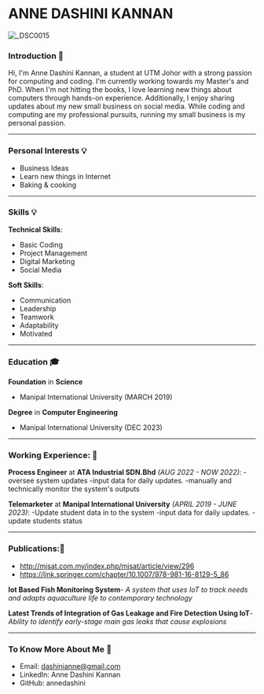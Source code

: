 # **ANNE DASHINI KANNAN** 

![_DSC0015](https://github.com/user-attachments/assets/1e0ed151-6247-4854-a1a4-2a3c8a8959a2)


### **Introduction** 👋
Hi, I'm Anne Dashini Kannan, a student at UTM Johor with a strong passion for computing and coding. I'm currently working towards my Master's and PhD. When I'm not hitting the books, I love learning new things about computers through hands-on experience. Additionally, I enjoy sharing updates about my new small business on social media. While coding and computing are my professional pursuits, running my small business is my personal passion.


---
### Personal Interests 💡
- Business Ideas
- Learn new things in Internet
- Baking & cooking

---

### Skills 💡
**Technical Skills**:
- Basic Coding
- Project Management
- Digital Marketing
- Social Media


**Soft Skills**:
- Communication
- Leadership
- Teamwork
- Adaptability
- Motivated

---

### **Education** 🎓
**Foundation** in **Science**
- Manipal International University (MARCH 2019)
  
**Degree** in **Computer Engineering**
- Manipal International University (DEC 2023)

---


### **Working Experience**: 👔
**Process Engineer** at **ATA Industrial SDN.Bhd** *(AUG 2022 - NOW 2022)*:
-oversee system updates 
-input data for daily updates.
-manually and technically monitor the system's outputs

**Telemarketer** at **Manipal International University** *(APRIL 2019 - JUNE 2023)*:
-Update student data in to the system
-input data for daily updates.
-update students status

---
### **Publications**:📂
- http://mjsat.com.my/index.php/mjsat/article/view/296
- https://link.springer.com/chapter/10.1007/978-981-16-8129-5_86


**Iot Based Fish Monitoring System**-
*A system that uses IoT to track needs and adapts aquaculture life to contemporary technology*

**Latest Trends of Integration of Gas Leakage and Fire Detection Using IoT**-
*Ability to identify early-stage main gas leaks that cause explosions*


---


### **To Know More About Me** 📧
- Email: dashinianne@gmail.com
- LinkedIn: Anne Dashini Kannan
- GitHub: annedashini





